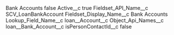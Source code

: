 <?xml version="1.0" encoding="UTF-8"?>
<CustomMetadata xmlns="http://soap.sforce.com/2006/04/metadata" xmlns:xsi="http://www.w3.org/2001/XMLSchema-instance" xmlns:xsd="http://www.w3.org/2001/XMLSchema">
    <label>Bank Accounts</label>
    <protected>false</protected>
    <values>
        <field>Active__c</field>
        <value xsi:type="xsd:boolean">true</value>
    </values>
    <values>
        <field>Fieldset_API_Name__c</field>
        <value xsi:type="xsd:string">SCV_LoanBankAccount</value>
    </values>
    <values>
        <field>Fieldset_Display_Name__c</field>
        <value xsi:type="xsd:string">Bank Accounts</value>
    </values>
    <values>
        <field>Lookup_Field_Name__c</field>
        <value xsi:type="xsd:string">loan__Account__c</value>
    </values>
    <values>
        <field>Object_Api_Names__c</field>
        <value xsi:type="xsd:string">loan__Bank_Account__c</value>
    </values>
    <values>
        <field>isPersonContactId__c</field>
        <value xsi:type="xsd:boolean">false</value>
    </values>
</CustomMetadata>

